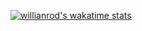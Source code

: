[![willianrod's wakatime stats](https://github-readme-stats.vercel.app/api/wakatime?username=akidon0000&layout=compact)](https://github.com/anuraghazra/github-readme-stats)
